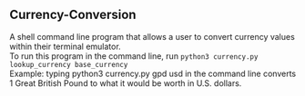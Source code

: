 ## Currency-Conversion
A shell command line program that allows a user to convert currency values within their terminal emulator.\
To run this program in the command line, run ```python3 currency.py lookup_currency base_currency``` \
Example: typing python3 currency.py gpd usd in the command line converts 1 Great British Pound to what it would be worth in U.S. dollars.
